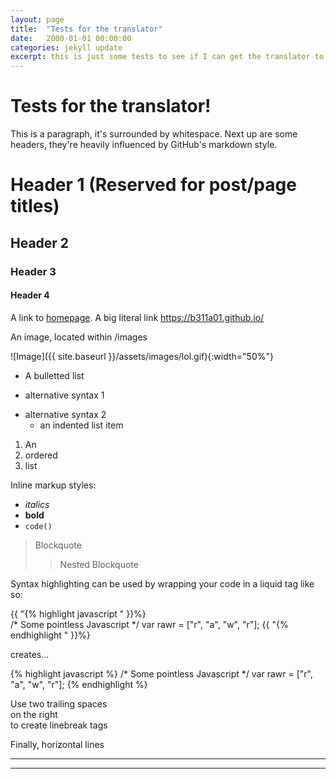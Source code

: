 ```yaml
---
layout: page
title:  "Tests for the translator"
date:   2000-01-01 00:00:00
categories: jekyll update
excerpt: this is just some tests to see if I can get the translator to work better
---
```

# Tests for the translator!

This is a paragraph, it's surrounded by whitespace. Next up are some headers, they're heavily influenced by GitHub's markdown style.
# Header 1 (Reserved for post/page titles)
## Header 2

### Header 3

#### Header 4
 
A link to [homepage](https://b311a01.github.io/). A big literal link <https://b311a01.github.io/>
  
An image, located within /images

![Image]({{ site.baseurl }}/assets/images/lol.gif){:width="50%"}

* A bulletted list
- alternative syntax 1
+ alternative syntax 2
  - an indented list item

1. An
2. ordered
3. list

Inline markup styles: 

- _italics_
- **bold**
- `code()` 
 
> Blockquote
>> Nested Blockquote 
 
Syntax highlighting can be used by wrapping your code in a liquid tag like so:

{{ "{% highlight javascript " }}%}  
/* Some pointless Javascript */
var rawr = ["r", "a", "w", "r"];
{{ "{% endhighlight " }}%}  

creates...

{% highlight javascript %}
/* Some pointless Javascript */
var rawr = ["r", "a", "w", "r"];
{% endhighlight %}
 
Use two trailing spaces  
on the right  
to create linebreak tags  
 
Finally, horizontal lines
 
----
****